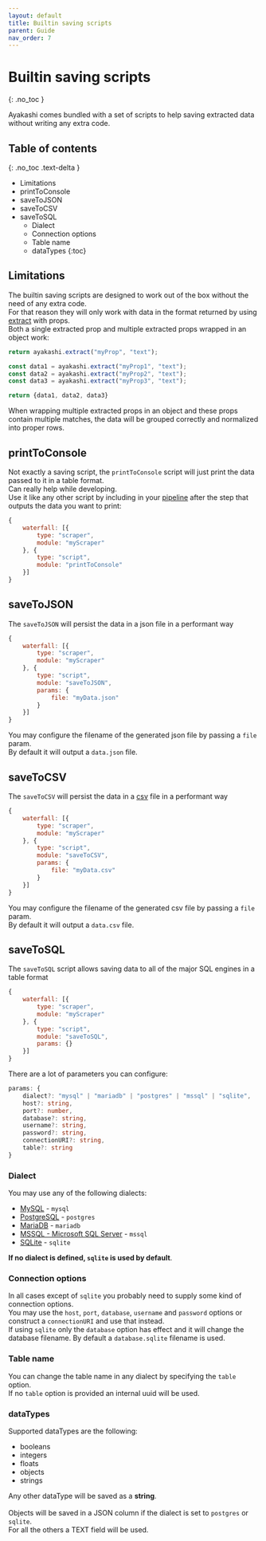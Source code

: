 ```yaml
---
layout: default
title: Builtin saving scripts
parent: Guide
nav_order: 7
---
```


<!-- markdownlint-disable MD022 -->
# Builtin saving scripts
{: .no_toc }
<!-- markdownlint-enable MD022 -->

Ayakashi comes bundled with a set of scripts to help saving extracted data without writing any extra code.  

<!-- markdownlint-disable MD022 -->
## Table of contents
{: .no_toc .text-delta }
<!-- markdownlint-enable MD022 -->

* Limitations
* printToConsole
* saveToJSON
* saveToCSV
* saveToSQL
  * Dialect
  * Connection options
  * Table name
  * dataTypes
{:toc}

## Limitations

The builtin saving scripts are designed to work out of the box without the need of any extra code.  
For that reason they will only work with data in the format returned by using [extract](/docs/guide/data-extraction.html)
with props.  
Both a single extracted prop and multiple extracted props wrapped in an object work:

```js
return ayakashi.extract("myProp", "text");
```

```js
const data1 = ayakashi.extract("myProp1", "text");
const data2 = ayakashi.extract("myProp2", "text");
const data3 = ayakashi.extract("myProp3", "text");

return {data1, data2, data3}
```

When wrapping multiple extracted props in an object and these props contain multiple matches, the data will be grouped correctly
and normalized into proper rows.

## printToConsole

Not exactly a saving script, the `printToConsole` script will just print the data passed to it in a table format.  
Can really help while developing.  
Use it like any other script by including in your [pipeline](/docs/guide/tour.html#pipelines) after the step that
outputs the data you want to print:

```js
{
    waterfall: [{
        type: "scraper",
        module: "myScraper"
    }, {
        type: "script",
        module: "printToConsole"
    }]
}
```

## saveToJSON

The `saveToJSON` will persist the data in a json file in a performant way

```js
{
    waterfall: [{
        type: "scraper",
        module: "myScraper"
    }, {
        type: "script",
        module: "saveToJSON",
        params: {
            file: "myData.json"
        }
    }]
}
```

You may configure the filename of the generated json file by passing a `file` param.  
By default it will output a `data.json` file.

## saveToCSV

The `saveToCSV` will persist the data in a [csv](https://en.wikipedia.org/wiki/Comma-separated_values)
file in a performant way

```js
{
    waterfall: [{
        type: "scraper",
        module: "myScraper"
    }, {
        type: "script",
        module: "saveToCSV",
        params: {
            file: "myData.csv"
        }
    }]
}
```

You may configure the filename of the generated csv file by passing a `file` param.  
By default it will output a `data.csv` file.

## saveToSQL

The `saveToSQL` script allows saving data to all of the major SQL engines in a table format

```js
{
    waterfall: [{
        type: "scraper",
        module: "myScraper"
    }, {
        type: "script",
        module: "saveToSQL",
        params: {}
    }]
}
```

There are a lot of parameters you can configure:

```ts
params: {
    dialect?: "mysql" | "mariadb" | "postgres" | "mssql" | "sqlite",
    host?: string,
    port?: number,
    database?: string,
    username?: string,
    password?: string,
    connectionURI?: string,
    table?: string
}
```

### Dialect

You may use any of the following dialects:

* [MySQL](https://www.mysql.com/) - `mysql`
* [PostgreSQL](https://www.postgresql.org/) - `postgres`
* [MariaDB](https://mariadb.org/) - `mariadb`
* [MSSQL - Microsoft SQL Server](https://en.wikipedia.org/wiki/Microsoft_SQL_Server) - `mssql`
* [SQLite](https://www.sqlite.org/index.html) - `sqlite`

**If no dialect is defined, `sqlite` is used by default**.

### Connection options

In all cases except of `sqlite` you probably need to supply some kind of connection options.  
You may use the `host`, `port`, `database`, `username` and `password` options or construct a
`connectionURI` and use that instead.  
If using `sqlite` only the `database` option has effect and it will change the database filename.
By default a `database.sqlite` filename is used.

### Table name

You can change the table name in any dialect by specifying the `table` option.  
If no `table` option is provided an internal uuid will be used.

### dataTypes

Supported dataTypes are the following:

* booleans
* integers
* floats
* objects
* strings

Any other dataType will be saved as a **string**.  
<br/>
Objects will be saved in a JSON column if the dialect is set to `postgres` or `sqlite`.  
For all the others a TEXT field will be used.

